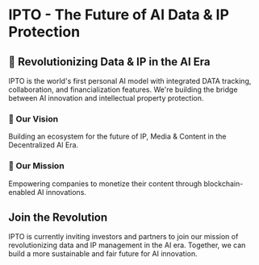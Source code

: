 # IPTO - The Future of AI Data & IP Protection

## 🌟 Revolutionizing Data & IP in the AI Era

IPTO is the world's first personal AI model with integrated DATA tracking, collaboration, and financialization features. We're building the bridge between AI innovation and intellectual property protection.

### 🎯 Our Vision
Building an ecosystem for the future of IP, Media & Content in the Decentralized AI Era.

### 🚀 Our Mission
Empowering companies to monetize their content through blockchain-enabled AI innovations.

## Join the Revolution

IPTO is currently inviting investors and partners to join our mission of revolutionizing data and IP management in the AI era. Together, we can build a more sustainable and fair future for AI innovation.
